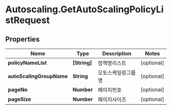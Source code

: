 # Autoscaling.GetAutoScalingPolicyListRequest

## Properties
Name | Type | Description | Notes
------------ | ------------- | ------------- | -------------
**policyNameList** | **[String]** | 정책명리스트 | [optional] 
**autoScalingGroupName** | **String** | 오토스케일링그룹명 | [optional] 
**pageNo** | **Number** | 페이지번호 | [optional] 
**pageSize** | **Number** | 페이지사이즈 | [optional] 


